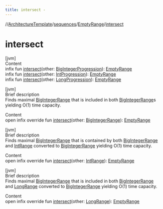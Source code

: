 ```yaml
---
title: intersect -
---
```

//[ArchitectureTemplate](../../index.md)/[sequences](../index.md)/[EmptyRange](index.md)/[intersect](intersect.md)



# intersect  
[jvm]  
Content  
infix fun [intersect](intersect.md)(other: [BigIntegerProgression](../-big-integer-progression/index.md)): [EmptyRange](index.md)  
infix fun [intersect](intersect.md)(other: [IntProgression](https://kotlinlang.org/api/latest/jvm/stdlib/kotlin.ranges/-int-progression/index.html)): [EmptyRange](index.md)  
infix fun [intersect](intersect.md)(other: [LongProgression](https://kotlinlang.org/api/latest/jvm/stdlib/kotlin.ranges/-long-progression/index.html)): [EmptyRange](index.md)  


[jvm]  
Brief description  
Finds maximal [BigIntegerRange](../-big-integer-range/index.md) that is included in both [BigIntegerRange](../-big-integer-range/index.md)s yielding O(1) time capacity.  
  
  
Content  
open infix override fun [intersect](intersect.md)(other: [BigIntegerRange](../-big-integer-range/index.md)): [EmptyRange](index.md)  


[jvm]  
Brief description  
Finds maximal [BigIntegerRange](../-big-integer-range/index.md) that is contained by both [BigIntegerRange](../-big-integer-range/index.md) and [IntRange](https://kotlinlang.org/api/latest/jvm/stdlib/kotlin.ranges/-int-range/index.html) converted to [BigIntegerRange](../-big-integer-range/index.md) yielding O(1) time capacity.  
  
  
Content  
open infix override fun [intersect](intersect.md)(other: [IntRange](https://kotlinlang.org/api/latest/jvm/stdlib/kotlin.ranges/-int-range/index.html)): [EmptyRange](index.md)  


[jvm]  
Brief description  
Finds maximal [BigIntegerRange](../-big-integer-range/index.md) that is included in both [BigIntegerRange](../-big-integer-range/index.md) and [LongRange](https://kotlinlang.org/api/latest/jvm/stdlib/kotlin.ranges/-long-range/index.html) converted to [BigIntegerRange](../-big-integer-range/index.md) yielding O(1) time capacity.  
  
  
Content  
open infix override fun [intersect](intersect.md)(other: [LongRange](https://kotlinlang.org/api/latest/jvm/stdlib/kotlin.ranges/-long-range/index.html)): [EmptyRange](index.md)  



